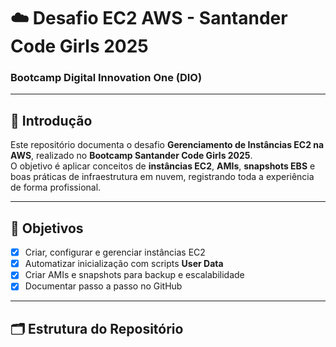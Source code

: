 # ☁️ Desafio EC2 AWS - Santander Code Girls 2025
### Bootcamp Digital Innovation One (DIO)

---

## 🌸 Introdução
Este repositório documenta o desafio **Gerenciamento de Instâncias EC2 na AWS**, realizado no **Bootcamp Santander Code Girls 2025**.  
O objetivo é aplicar conceitos de **instâncias EC2**, **AMIs**, **snapshots EBS** e boas práticas de infraestrutura em nuvem, registrando toda a experiência de forma profissional.

---

## 🎯 Objetivos
- [x] Criar, configurar e gerenciar instâncias EC2  
- [x] Automatizar inicialização com scripts **User Data**  
- [x] Criar AMIs e snapshots para backup e escalabilidade  
- [x] Documentar passo a passo no GitHub  

---

## 🗂 Estrutura do Repositório

